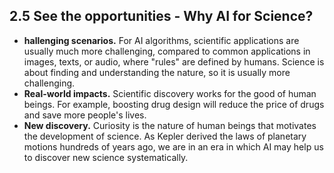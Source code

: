 ## 2.5 See the opportunities - Why AI for Science?
- **hallenging scenarios.** For AI algorithms, scientific applications are usually much more challenging, compared to common applications in images, texts, or audio, where "rules" are defined by humans. Science is about finding and understanding the nature, so it is usually more challenging.
- **Real-world impacts.** Scientific discovery works for the good of human beings. For example, boosting drug design will reduce the price of drugs and save more people's lives.
- **New discovery.** Curiosity is the nature of human beings that motivates the development of science. As Kepler derived the laws of planetary motions hundreds of years ago, we are in an era in which AI may help us to discover new science systematically.